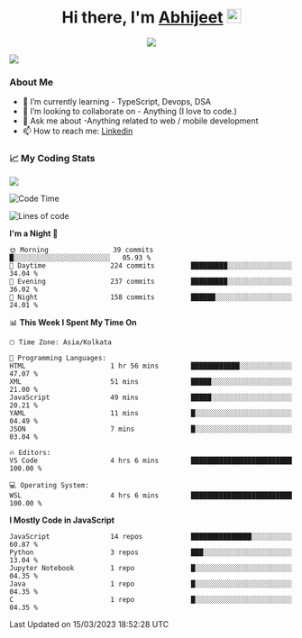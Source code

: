 <div align="center">
   <h1>Hi there, I'm <a href="">Abhijeet</a> <img src="https://media.giphy.com/media/hvRJCLFzcasrR4ia7z/giphy.gif" width="25px"> </h1>
   
   
   <img src="https://pronoun.cyou/x/y?subject=He&object=Him&height=20"> 
</div>

![](https://komarev.com/ghpvc/?username=abhijeetsingh-22)

<h3>About Me </h3>

<!-- - 🔭 I’m currently working on - My engineering Capstone Project -->
- 🌱 I’m currently learning - TypeScript, Devops, DSA
- 👯 I’m looking to collaborate on - Anything (I love to code.)
- 💬 Ask me about -Anything related to web / mobile development
- 📫 How to reach me: [Linkedin](https://www.linkedin.com/in/amabhijeet/)

### &#128200; My Coding Stats

<img align="center" src="https://github-readme-stats.vercel.app/api?username=abhijeetsingh-22&count_private=true&show_icons=true&theme=default&hide=stars" />

<!--START_SECTION:waka-->
![Code Time](http://img.shields.io/badge/Code%20Time-442%20hrs%2049%20mins-blue)

![Lines of code](https://img.shields.io/badge/From%20Hello%20World%20I%27ve%20Written-2.0%20million%20lines%20of%20code-blue)

**I'm a Night 🦉** 

```text
🌞 Morning                39 commits          █░░░░░░░░░░░░░░░░░░░░░░░░   05.93 % 
🌆 Daytime                224 commits         █████████░░░░░░░░░░░░░░░░   34.04 % 
🌃 Evening                237 commits         █████████░░░░░░░░░░░░░░░░   36.02 % 
🌙 Night                  158 commits         ██████░░░░░░░░░░░░░░░░░░░   24.01 % 
```


📊 **This Week I Spent My Time On** 

```text
🕑︎ Time Zone: Asia/Kolkata

💬 Programming Languages: 
HTML                     1 hr 56 mins        ████████████░░░░░░░░░░░░░   47.07 % 
XML                      51 mins             █████░░░░░░░░░░░░░░░░░░░░   21.00 % 
JavaScript               49 mins             █████░░░░░░░░░░░░░░░░░░░░   20.21 % 
YAML                     11 mins             █░░░░░░░░░░░░░░░░░░░░░░░░   04.49 % 
JSON                     7 mins              █░░░░░░░░░░░░░░░░░░░░░░░░   03.04 % 

🔥 Editors: 
VS Code                  4 hrs 6 mins        █████████████████████████   100.00 % 

💻 Operating System: 
WSL                      4 hrs 6 mins        █████████████████████████   100.00 % 
```

**I Mostly Code in JavaScript** 

```text
JavaScript               14 repos            ███████████████░░░░░░░░░░   60.87 % 
Python                   3 repos             ███░░░░░░░░░░░░░░░░░░░░░░   13.04 % 
Jupyter Notebook         1 repo              █░░░░░░░░░░░░░░░░░░░░░░░░   04.35 % 
Java                     1 repo              █░░░░░░░░░░░░░░░░░░░░░░░░   04.35 % 
C                        1 repo              █░░░░░░░░░░░░░░░░░░░░░░░░   04.35 % 
```




 Last Updated on 15/03/2023 18:52:28 UTC
<!--END_SECTION:waka-->
